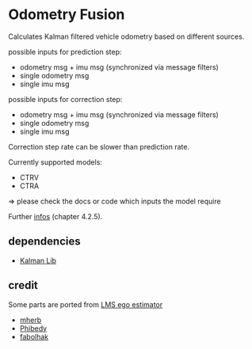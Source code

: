# Odometry Fusion
Calculates Kalman filtered vehicle odometry based on different sources.

possible inputs for prediction step:
* odometry msg + imu msg (synchronized via message filters)
* single odometry msg
* single imu msg

possible inputs for correction step:
* odometry msg + imu msg (synchronized via message filters)
* single odometry msg
* single imu msg

Correction step rate can be slower than prediction rate.

Currently supported models:
* CTRV
* CTRA

=> please check the docs or code which inputs the model require

Further [infos](https://mediatum.ub.tum.de/node?id=1452203) (chapter 4.2.5).

## dependencies
- [Kalman Lib](https://github.com/mherb/kalman)

## credit
Some parts are ported from [LMS ego estimator](https://github.com/lms-org/ego_estimator)
- [mherb](https://github.com/orgs/tum-phoenix/people/mherb)
- [Phibedy](https://github.com/orgs/tum-phoenix/people/Phibedy)
- [fabolhak](https://github.com/orgs/tum-phoenix/people/fabolhak)
